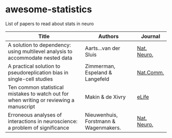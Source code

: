 # awesome-statistics

List of papers to read about stats in neuro

| Title | Authors | Journal |
| ---- | ----- | ----- |
| A solution to dependency: using multilevel analysis to accommodate nested data | Aarts...van der Sluis| [Nat. Neuro.](https://www.nature.com/articles/nn.3648)| 
| A practical solution to pseudoreplication bias in single-cell studies | Zimmerman, Espeland & Langefeld | [Nat.Comm.](https://www.nature.com/articles/s41467-021-21038-1) | 
| Ten common statistical mistakes to watch out for when writing or reviewing a manuscript | Makin & de Xivry | [eLife](https://elifesciences.org/articles/48175) | 
| Erroneous analyses of interactions in neuroscience: a problem of significance | Nieuwenhuis, Forstmann & Wagenmakers. | [Nat. Neuro.](https://www.nature.com/articles/nn.2886) | 

